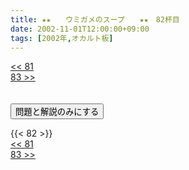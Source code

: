 ```yaml
---
title: ★★　　ウミガメのスープ　　★★　82杯目
date: 2002-11-01T12:00:00+09:00
tags: [2002年,オカルト板]
---
```

<div class="th_left"><a href="../81"><< 81</a></div>
<div class="th_right"><a href="../83">83 >></a></div>
<br><br>
<script src="../../js/cupsoup.js"></script>
<form>
<input type="button" value="問題と解説のみにする" onClick="toggleCupsoup()">
</form>
{{< 82 >}}
<div class="th_left"><a href="../81"><< 81</a></div>
<div class="th_right"><a href="../83">83 >></a></div>